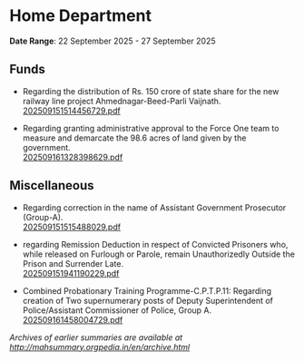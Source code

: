 # Home Department

**Date Range**: 22 September 2025 - 27 September 2025


## Funds
- Regarding the distribution of Rs. 150 crore of state share for the new railway line project Ahmednagar-Beed-Parli Vaijnath.\
  [202509151514456729.pdf](https://gr.maharashtra.gov.in/Site/Upload/Government%20Resolutions/English/202509151514456729.pdf)

- Regarding granting administrative approval to the Force One team to measure and demarcate the 98.6 acres of land given by the government.\
  [202509161328398629.pdf](https://gr.maharashtra.gov.in/Site/Upload/Government%20Resolutions/English/202509161328398629.pdf)

## Miscellaneous
- Regarding correction in the name of Assistant Government Prosecutor (Group-A).\
  [202509151515488029.pdf](https://gr.maharashtra.gov.in/Site/Upload/Government%20Resolutions/English/202509151515488029.pdf)

- regarding Remission Deduction in respect of Convicted Prisoners who, while released on Furlough or Parole, remain Unauthorizedly Outside the Prison and Surrender Late.\
  [202509151941190229.pdf](https://gr.maharashtra.gov.in/Site/Upload/Government%20Resolutions/English/202509151941190229.pdf)

- Combined Probationary Training Programme-C.P.T.P.11: Regarding creation of Two supernumerary posts of Deputy Superintendent of Police/Assistant Commissioner of Police, Group A.\
  [202509161458004729.pdf](https://gr.maharashtra.gov.in/Site/Upload/Government%20Resolutions/English/202509161458004729....pdf)


*Archives of earlier summaries are available at http://mahsummary.orgpedia.in/en/archive.html*